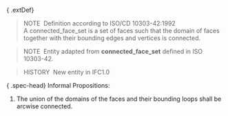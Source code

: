 ﻿{ .extDef}
> NOTE&nbsp; Definition according to ISO/CD 10303-42:1992  
> A connected_face_set is a set of faces such that the domain of faces together with their bounding edges and vertices is connected.

> NOTE&nbsp; Entity adapted from **connected_face_set** defined in ISO 10303-42.

> HISTORY&nbsp; New entity in IFC1.0

{ .spec-head}
Informal Propositions:

1. The union of the domains of the faces and their bounding loops shall be arcwise connected.
